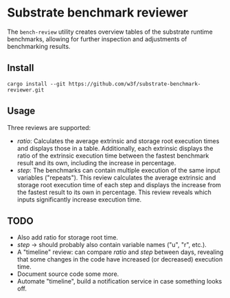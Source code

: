 # Substrate benchmark reviewer

The `bench-review` utility creates overview tables of the substrate runtime benchmarks, allowing for further inspection and adjustments of benchmarking results.

## Install

`cargo install --git https://github.com/w3f/substrate-benchmark-reviewer.git`

## Usage

Three reviews are supported:

- *ratio*: Calculates the average extrinsic and storage root execution times and displays those in a table. Additionally, each extrinsic displays the ratio of the extrinsic execution time between the fastest benchmark result and its own, including the increase in percentage.
- *step*: The benchmarks can contain multiple execution of the same input variables ("repeats"). This review calculates the average extrinsic and storage root execution time of each step and displays the increase from the fastest result to its own in percentage. This review reveals which inputs significantly increase execution time.

## TODO

- Also add ratio for storage root time.
- *step* -> should probably also contain variable names ("u", "r", etc.).
- A "timeline" review: can compare *ratio* and *step* between days, revealing that some changes in the code have increased (or decreased) execution time.
- Document source code some more.
- Automate "timeline", build a notification service in case something looks off.
